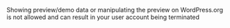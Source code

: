 Showing preview/demo data or manipulating the preview on WordPress.org is not allowed and can result in your user account being terminated
